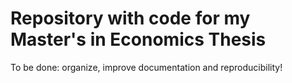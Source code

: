 # Repository with code for my Master's in Economics Thesis
To be done: organize, improve documentation and reproducibility!
